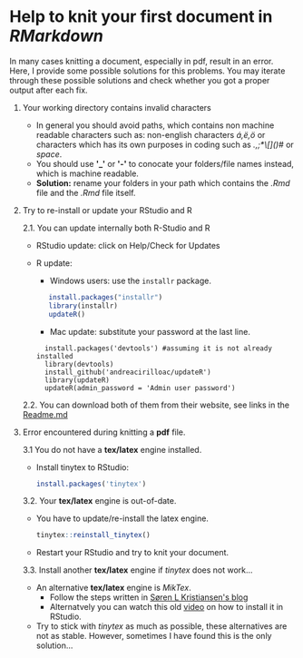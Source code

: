 # Help to knit your first document in *RMarkdown*

In many cases knitting a document, especially in pdf, result in an error. Here, I provide some possible solutions for this problems.
You may iterate through these possible solutions and check whether you got a proper output after each fix.

1. Your working directory contains invalid characters
    - In general you should avoid paths, which contains non machine readable characters such as: non-english characters *á,ë,ö* or characters which has its own purposes in coding such as *.,;\*\\\[\]\(\)\#* or *space*.
    - You should use **'_'** or **'-'** to conocate your folders/file names instead, which is machine readable.
    - **Solution:** rename your folders in your path which contains the *.Rmd* file and the *.Rmd* file itself.

2. Try to re-install or update your RStudio and R

    2.1. You can update internally both R-Studio and R
      - RStudio update: click on Help/Check for Updates
      - R update:
        * Windows users: use the `installr` package.

         ```r 
            install.packages("installr")
            library(installr)
            updateR()
         ```

        * Mac update: substitute your password at the last line.
               
        ```r,
          install.packages('devtools') #assuming it is not already installed
          library(devtools)
          install_github('andreacirilloac/updateR')
          library(updateR)
          updateR(admin_password = 'Admin user password')
        ```


    2.2. You can download both of them from their website, see links in the [Readme.md](https://github.com/regulyagoston/BA21_Coding/blob/main/README.md)
  
3. Error encountered during knitting a **pdf** file.

    3.1 You do not have a **tex/latex** engine installed.
      - Install tinytex to RStudio:
        ```r
        install.packages('tinytex')
        ```
    
    3.2. Your **tex/latex** engine is out-of-date.
      - You have to update/re-install the latex engine.
         
          ```r
          tinytex::reinstall_tinytex()
          ```
        
      - Restart your RStudio and try to knit your document.
        
    3.3. Install another **tex/latex** engine if *tinytex* does not work...
      - An alternative **tex/latex** engine is *MikTex*. 
          * Follow the steps written in [Søren L Kristiansen's blog](https://medium.com/@sorenlind/create-pdf-reports-using-r-r-markdown-latex-and-knitr-on-windows-10-952b0c48bfa9)
          * Alternatvely you can watch this old [video](https://www.youtube.com/watch?v=k-xSGZ-RLBU&ab_channel=OutLieer) on how to install it in RStudio.
      - Try to stick with *tinytex* as much as possible, these alternatives are not as stable. However, sometimes I have found this is the only solution...
